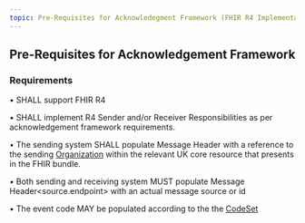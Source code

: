 ```yaml
---
topic: Pre-Requisites for Acknowledegment Framework (FHIR R4 Implementation)
---
```

## Pre-Requisites for Acknowledgement Framework
### Requirements
•	SHALL support FHIR R4

•	SHALL implement R4  Sender and/or Receiver Responsibilities as per acknowledgement framework requirements.

•	The sending system SHALL populate Message Header <sender> with a reference to the sending [Organization](https://simplifier.net/packages/fhir.r4.ukcore.stu1/0.5.1/files/597362) within the relevant UK core resource that presents in the FHIR bundle.

•	Both sending and receiving system MUST populate Message Header<source.endpoint> with an actual message source or id

•	The event code MAY be populated according to the the [CodeSet](https://simplifier.net/hl7fhirukcorer4/ukcore-messageevent-duplicate-2)

